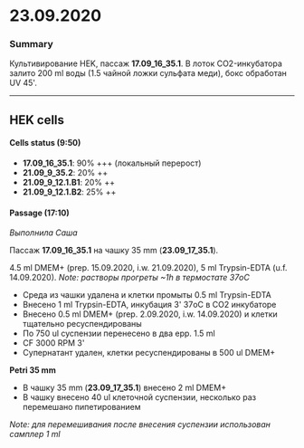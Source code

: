 23.09.2020
==========

### Summary
Культивирование HEK, пассаж **17.09_16_35.1**.
В лоток CO2-инкубатора залито 200 ml воды (1.5 чайной ложки сульфата меди),
бокс обработан UV 45'.

---

## HEK cells
#### Cells status (9:50)

- **17.09_16_35.1**: 90% +++ (локальный перерост)
- **21.09_9_35.2**: 20% ++
- **21.09_9_12.1.B1**: 20% ++
- **21.09_9_12.1.B2**: 25% ++

#### Passage (17:10)
*Выполнила Саша*

Пассаж **17.09_16_35.1** на чашку 35 mm (**23.09_17_35.1**).

4.5 ml DMEM+ (prep. 15.09.2020, i.w. 21.09.2020), 5 ml Trypsin-EDTA (u.f. 14.09.2020).
*Note: растворы прогреты \~1h в термостате 37oC*

- Среда из чашки удалена и клетки промыты 0.5 ml Trypsin-EDTA
- Внесено 1 ml Trypsin-EDTA, инкубация 3' 37oC в CO2 инкубаторе
- Внесено 0.5 ml DMEM+ (prep. 2.09.2020, i.w. 14.09.2020) и клетки тщательно ресуспендированы
- По 750 ul суспензии перенесено в два epp. 1.5 ml
- CF 3000 RPM 3'
- Супернатант удален, клетки ресуспендированы в 500 ul DMEM+

**Petri 35 mm**
- В чашку 35 mm (**23.09_17_35.1**) внесено 2 ml DMEM+
- В чашку внесено 40 ul клеточной суспензии, несколько раз перемешано пипетированием 

*Note: для перемешивания после внесения суспензии использован самплер 1 ml*
